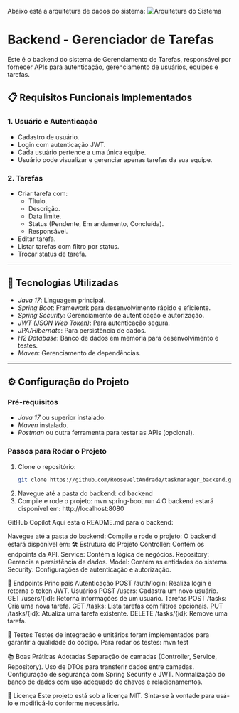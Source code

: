 
Abaixo está a arquitetura de dados do sistema:
![Arquitetura do Sistema](https://github.com/user-attachments/assets/829591a6-e02e-4fc6-bb0b-685a2b30bbd0)

# Backend - Gerenciador de Tarefas

Este é o backend do sistema de Gerenciamento de Tarefas, responsável por fornecer APIs para autenticação, gerenciamento de usuários, equipes e tarefas.

## 📋 Requisitos Funcionais Implementados

### 1. Usuário e Autenticação
- Cadastro de usuário.
- Login com autenticação JWT.
- Cada usuário pertence a uma única equipe.
- Usuário pode visualizar e gerenciar apenas tarefas da sua equipe.

### 2. Tarefas
- Criar tarefa com:
  - Título.
  - Descrição.
  - Data limite.
  - Status (Pendente, Em andamento, Concluída).
  - Responsável.
- Editar tarefa.
- Listar tarefas com filtro por status.
- Trocar status de tarefa.

---

## 🚀 Tecnologias Utilizadas
- *Java 17*: Linguagem principal.
- *Spring Boot*: Framework para desenvolvimento rápido e eficiente.
- *Spring Security*: Gerenciamento de autenticação e autorização.
- *JWT (JSON Web Token)*: Para autenticação segura.
- *JPA/Hibernate*: Para persistência de dados.
- *H2 Database*: Banco de dados em memória para desenvolvimento e testes.
- *Maven*: Gerenciamento de dependências.

---

## ⚙ Configuração do Projeto

### Pré-requisitos
- *Java 17* ou superior instalado.
- *Maven* instalado.
- *Postman* ou outra ferramenta para testar as APIs (opcional).

### Passos para Rodar o Projeto
1. Clone o repositório:
   ```bash
   git clone https://github.com/RooseveltAndrade/taskmanager_backend.git
2. Navegue até a pasta do backend: cd backend
3. Compile e rode o projeto:
     mvn spring-boot:run
   4.O backend estará disponível em:
    http://localhost:8080 

GitHub Copilot
Aqui está o README.md para o backend:

Navegue até a pasta do backend:
Compile e rode o projeto:
O backend estará disponível em:
🛠 Estrutura do Projeto
Controller: Contém os endpoints da API.
Service: Contém a lógica de negócios.
Repository: Gerencia a persistência de dados.
Model: Contém as entidades do sistema.
Security: Configurações de autenticação e autorização.

🔑 Endpoints Principais
Autenticação
POST /auth/login: Realiza login e retorna o token JWT.
Usuários
POST /users: Cadastra um novo usuário.
GET /users/{id}: Retorna informações de um usuário.
Tarefas
POST /tasks: Cria uma nova tarefa.
GET /tasks: Lista tarefas com filtros opcionais.
PUT /tasks/{id}: Atualiza uma tarefa existente.
DELETE /tasks/{id}: Remove uma tarefa.

🧪 Testes
Testes de integração e unitários foram implementados para garantir a qualidade do código.
Para rodar os testes:
mvn test

📚 Boas Práticas Adotadas
Separação de camadas (Controller, Service, Repository).
Uso de DTOs para transferir dados entre camadas.
Configuração de segurança com Spring Security e JWT.
Normalização do banco de dados com uso adequado de chaves e relacionamentos.

📄 Licença
Este projeto está sob a licença MIT. Sinta-se à vontade para usá-lo e modificá-lo conforme necessário.
